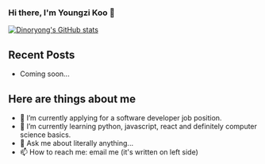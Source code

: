 ### Hi there, I'm Youngzi Koo 👋



[![Dinoryong's GitHub stats](https://github-readme-stats.vercel.app/api?username=Dinoryong)](https://github.com/anuraghazra/github-readme-stats)




## Recent Posts
- Coming soon...


## Here are things about me

- 🔭 I’m currently applying for a software developer job position.
- 🌱 I’m currently learning python, javascript, react and definitely computer science basics.
- 💬 Ask me about literally anything...
- 📫 How to reach me: email me (it's written on left side)

